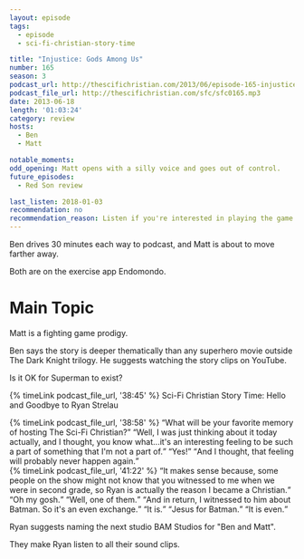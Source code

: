 ```yaml
---
layout: episode
tags:
  - episode
  - sci-fi-christian-story-time

title: "Injustice: Gods Among Us"
number: 165
season: 3
podcast_url: http://thescifichristian.com/2013/06/episode-165-injustice-gods-among-us/
podcast_file_url: http://thescifichristian.com/sfc/sfc0165.mp3
date: 2013-06-18
length: '01:03:24'
category: review
hosts:
  - Ben
  - Matt

notable_moments:
odd_opening: Matt opens with a silly voice and goes out of control.
future_episodes:
  - Red Son review

last_listen: 2018-01-03
recommendation: no
recommendation_reason: Listen if you're interested in playing the game.
---
```

Ben drives 30 minutes each way to podcast, and Matt is about to move farther away. 

Both are on the exercise app Endomondo.



# Main Topic
Matt is a fighting game prodigy.

Ben says the story is deeper thematically than any superhero movie outside The Dark Knight trilogy. He suggests watching the story clips on YouTube. 

Is it OK for Superman to exist? 

{% timeLink podcast_file_url, '38:45' %} Sci-Fi Christian Story Time: Hello and Goodbye to Ryan Strelau 

<div class="quote">
  {% timeLink podcast_file_url, '38:58' %}
  <q class="matt">What will be your favorite memory of hosting The Sci-Fi Christian?</q>
  <q data-name="Ryan Strelau">Well, I was just thinking about it today actually, and I thought, you know what...it's an interesting feeling to be such a part of something that I'm not a part of.</q>
  <q class="matt">Yes!</q>
  <q data-name="Ryan Strelau">And I thought, that feeling will probably never happen again.</q>
</div>

<div class="quote">
  {% timeLink podcast_file_url, '41:22' %}
  <q class="matt">It makes sense because, some people on the show might not know that you witnessed to me when we were in second grade, so Ryan is actually the reason I became a Christian.</q>
  <q class="ben">Oh my gosh.</q>
  <q data-name="Ryan Strelau">Well, one of them.</q>
  <q class="matt">And in return, I witnessed to him about Batman. So it's an even exchange.</q>
  <q class="ben">It is.</q>
  <q class="matt">Jesus for Batman.</q>
  <q data-name="Ryan Strelau">It is even.</q>
</div>

Ryan suggests naming the next studio BAM Studios for "Ben and Matt". 

They make Ryan listen to all their sound clips.




